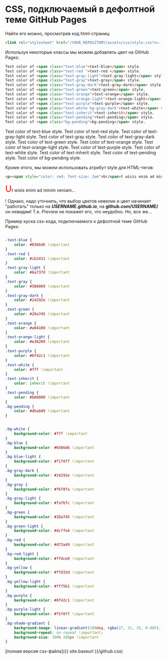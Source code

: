 # CSS, подключаемый в дефолтной теме GitHub Pages

Найти его можно, просмотрев код html-страниц:

```html
<link rel="stylesheet" href="/YOUR_REPOSITORY/assets/css/style.css?v=...">
```
Используя некоторые классы мы можем добавлять цвет на GitHub Pages:

```html
Test color of <span class="text-blue">text-blue</span> style.
Test color of <span class="text-red ">text-red </span> style.
Test color of <span class="text-gray-light">text-gray-light</span> style.
Test color of <span class="text-gray">text-gray</span> style.
Test color of <span class="text-gray-dark">text-gray-dark</span> style.
Test color of <span class="text-green">text-green</span> style.
Test color of <span class="text-orange">text-orange</span> style.
Test color of <span class="text-orange-light">text-orange-light</span> style.
Test color of <span class="text-purple">text-purple</span> style.
Test color of <span class="text-white bg-gray-dark">text-white</span> style.
Test color of <span class="text-inherit">text-inherit</span> style.
Test color of <span class="text-pending">text-pending</span> style.
Test color of <span class="bg-pending">bg-pending</span> style.
```

Test color of <span class="text-blue">text-blue</span> style.
Test color of <span class="text-red ">text-red </span> style.
Test color of <span class="text-gray-light">text-gray-light</span> style.
Test color of <span class="text-gray">text-gray</span> style.
Test color of <span class="text-gray-dark">text-gray-dark</span> style.
Test color of <span class="text-green">text-green</span> style.
Test color of <span class="text-orange">text-orange</span> style.
Test color of <span class="text-orange-light">text-orange-light</span> style.
Test color of <span class="text-purple">text-purple</span> style.
Test color of <span class="text-white bg-gray-dark">text-white</span> style.
Test color of <span class="text-inherit">text-inherit</span> style.
Test color of <span class="text-pending">text-pending</span> style.
Test color of <span class="bg-pending">bg-pending</span> style.

Кроме этого, мы можем использовать атрибут style для HTML-тегов:

```html
<p><span style="color: red; font-size: 2em">U</span>t wisis enim ad minim veniam...</p>
```

<p><span style="color: red; font-size: 2em">U</span>t wisis enim ad minim veniam...</p>

<span class="warn">!</span> Однако, надо уточнить, что выбор цветов невелик и цвет начинает "работать" только на _**USERNAME.github.io**_, на **github.com/USERNAME/** он невидим! Т.е. _Preview_ не покажет его, что неудобно. Но, все же...

Пример куска css-кода, подключаемого к дефолтной теме GitHub Pages:

```css

.text-blue {
	color: #0366d6 !important
}
.text-red {
	color: #cb2431 !important
}
.text-gray-light {
	color: #6a737d !important
}
.text-gray {
	color: #586069 !important
}
.text-gray-dark {
	color: #24292e !important
}
.text-green {
	color: #28a745 !important
}
.text-orange {
	color: #a04100 !important
}
.text-orange-light {
	color: #e36209 !important
}
.text-purple {
	color: #6f42c1 !important
}
.text-white {
	color: #fff !important
}
.text-inherit {
	color: inherit !important
}
.text-pending {
	color: #b08800 !important
}
.bg-pending {
	color: #dbab09 !important
}


.bg-white {
	background-color: #fff !important
}
.bg-blue {
	background-color: #0366d6 !important
}
.bg-blue-light {
	background-color: #f1f8ff !important
}
.bg-gray-dark {
	background-color: #24292e !important
}
.bg-gray {
	background-color: #f6f8fa !important
}
.bg-gray-light {
	background-color: #fafbfc !important
}
.bg-green {
	background-color: #28a745 !important
}
.bg-green-light {
	background-color: #dcffe4 !important
}
.bg-red {
	background-color: #d73a49 !important
}
.bg-red-light {
	background-color: #ffdce0 !important
}
.bg-yellow {
	background-color: #ffd33d !important
}
.bg-yellow-light {
	background-color: #fff5b1 !important
}
.bg-purple {
	background-color: #6f42c1 !important
}
.bg-purple-light {
	background-color: #f5f0ff !important
}
.bg-shade-gradient {
	background-image: linear-gradient(180deg, rgba(27, 31, 35, 0.065), rgba(27, 31, 35, 0)) !important;
	background-repeat: no-repeat !important;
	background-size: 100% 200px !important
}
```

[полная версия css-файла]({{ site.baseurl }}/github.css)
